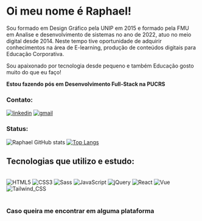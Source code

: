# Oi meu nome é Raphael!

<div>
  <p>Sou formado em Design Gráfico pela UNIP em 2015 e formado pela FMU em Analise e desenvolvimento de sistemas no ano de 2022, atuo no meio digital desde 2014. Neste tempo tive oportunidade de adquirir conhecimentos na área de E-learning, produção de conteúdos digitais para Educação Corporativa.</p>

  <p>Sou apaixonado por tecnologia desde pequeno e também Educação gosto muito do que eu faço!</p>
</div>

<strong>Estou fazendo pós em Desenvolvimento Full-Stack na PUCRS</strong>

### Contato:

[![linkedin](https://img.shields.io/badge/LinkedIn-0077B5?style=for-the-badge&logo=linkedin&logoColor=white)](https://www.linkedin.com/in/raphaelwestin)
[![gmail](https://img.shields.io/badge/Gmail-D14836?style=for-the-badge&logo=gmail&logoColor=white)](mailto:raphawestim45@gmail.com)


### Status:
![Raphael GitHub stats](https://github-readme-stats.vercel.app/api?username=raphawestim&show_icons=true&theme=dracula)
[![Top Langs](https://github-readme-stats.vercel.app/api/top-langs/?username=raphawestim)](https://github.com/anuraghazra/github-readme-stats)

## Tecnologias que utilizo e estudo:

<div style="display: inline-block;"><br/>
    <img style="align: center;" alt="HTML5" src="https://img.shields.io/badge/HTML5-E34F26?style=for-the-badge&logo=html5&logoColor=white"/>
    <img style="align: center;" alt="CSS3" src="https://img.shields.io/badge/CSS3-1572B6?style=for-the-badge&logo=css3&logoColor=white"/>
    <img style="align: center;" alt="Sass" src="https://img.shields.io/badge/Sass-CC6699?style=for-the-badge&logo=sass&logoColor=white"/>
    <img style="align: center;" alt="JavaScript" src="https://img.shields.io/badge/JavaScript-F7DF1E?style=for-the-badge&logo=javascript&logoColor=black"/>
    <img style="align: center;" alt="jQuery" src="https://img.shields.io/badge/jQuery-0769AD?style=for-the-badge&logo=jquery&logoColor=white"/>
    <img style="align: center;" alt="React" src="https://img.shields.io/badge/React-20232A?style=for-the-badge&logo=react&logoColor=61DAFB">
    <img style="align: center;" alt="Vue" src="https://img.shields.io/badge/Vue.js-35495E?style=for-the-badge&logo=vue.js&logoColor=4FC08D">
    <img style="align: center;" alt="Tailwind_CSS" src="https://img.shields.io/badge/Tailwind_CSS-38B2AC?style=for-the-badge&logo=tailwind-css&logoColor=white">
</div>
<br/>

<div style="">
<br/>
<h3>Caso queira me encontrar em alguma plataforma</h3>

</div>



